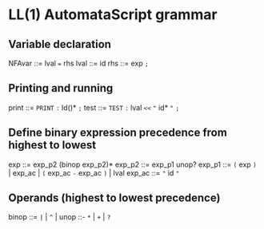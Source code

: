 # LL(1) AutomataScript grammar

## Variable declaration
NFAvar ::= lval `=` rhs
lval ::= id
rhs ::= exp `;`

## Printing and running
print ::= `PRINT` `:`  Id()* `;`
test   ::= `TEST` `:` lval `<<` `"` id* `"` `;`

## Define binary expression precedence from highest to lowest
   exp       ::= exp_p2 (binop exp_p2)*
exp_p2       ::= exp_p1 unop?
exp_p1       ::= `(` exp `)`
               | exp_ac
               | `(` exp_ac `-` exp_ac `)`
               | lval
exp_ac       ::= `"` id `"`

## Operands (highest to lowest precedence)
binop ::= `|` | `^` | 
unop ::- `*` | `+` | `?`
